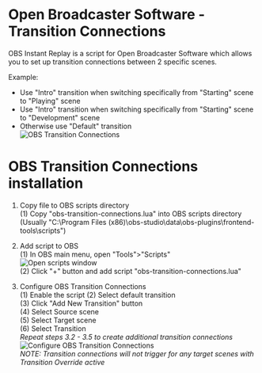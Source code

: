 # Open Broadcaster Software - Transition Connections
OBS Instant Replay is a script for Open Broadcaster Software which allows you to set up transition connections between 2 specific scenes.  

Example:
- Use "Intro" transition when switching specifically from "Starting" scene to "Playing" scene
- Use "Intro" transition when switching specifically from "Starting" scene to "Development" scene
- Otherwise use "Default" transition  
![OBS Transition Connections](https://raw.githubusercontent.com/tomaae/obs-transition-connections/github-resources/obs_scripts_config.png)  


# OBS Transition Connections installation
1. Copy file to OBS scripts directory  
(1) Copy "obs-transition-connections.lua" into OBS scripts directory (Usually "C:\Program Files (x86)\obs-studio\data\obs-plugins\frontend-tools\scripts\")  

2. Add script to OBS  
(1) In OBS main menu, open "Tools">"Scripts"  
![Open scripts window](https://raw.githubusercontent.com/tomaae/obs-transition-connections/github-resources/obs_scripts_open.png)  
(2) Click "+" button and add script "obs-transition-connections.lua"  

3. Configure OBS Transition Connections  
(1) Enable the script
(2) Select default transition  
(3) Click "Add New Transition" button  
(4) Select Source scene  
(5) Select Target scene  
(6) Select Transition  
*Repeat steps 3.2 - 3.5 to create additional transition connections*  
![Configure OBS Transition Connections](https://raw.githubusercontent.com/tomaae/obs-transition-connections/github-resources/obs_scripts_config.png)  
*NOTE: Transition connections will not trigger for any target scenes with Transition Override active*  
